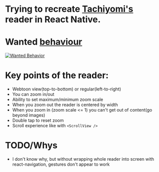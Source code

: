 # Trying to recreate [Tachiyomi's](https://github.com/tachiyomiorg/tachiyomi) reader in React Native.
# Wanted [behaviour](https://www.youtube.com/watch?v=MU2-9qw7xYg)
[![Wanted Behavior](https://img.youtube.com/vi/MU2-9qw7xYg/0.jpg)](https://www.youtube.com/watch?v=MU2-9qw7xYg)

# Key points of the reader:
* Webtoon view(top-to-bottom) or regular(left-to-right)
* You can zoom in/out 
* Ability to set maximum/minimum zoom scale
* When you zoom out the reader is centered by width
* When you zoom in (zoom scale <= 1) you can't get out of content(go beyond images)
* Double tap to reset zoom
* Scroll experience like with `<ScrollView />`
# TODO/Whys
* I don't know why, but without wrapping whole reader into screen with react-navigation, gestures don't appear to work
